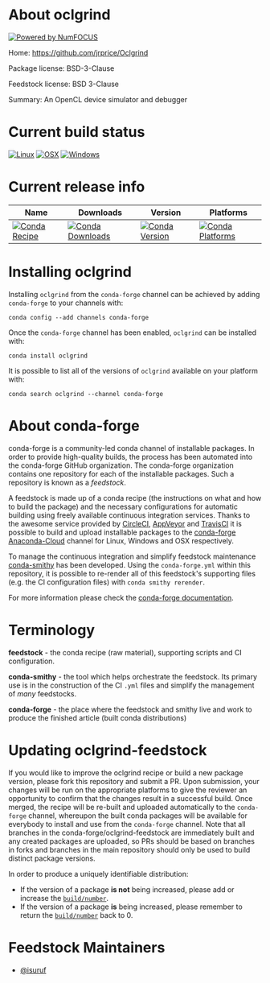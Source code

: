 About oclgrind
==============

[![Powered by NumFOCUS](https://img.shields.io/badge/powered%20by-NumFOCUS-orange.svg?style=flat&colorA=E1523D&colorB=007D8A)](http://numfocus.org)

Home: https://github.com/jrprice/Oclgrind

Package license: BSD-3-Clause

Feedstock license: BSD 3-Clause

Summary: An OpenCL device simulator and debugger



Current build status
====================

[![Linux](https://img.shields.io/circleci/project/github/conda-forge/oclgrind-feedstock/master.svg?label=Linux)](https://circleci.com/gh/conda-forge/oclgrind-feedstock)
[![OSX](https://img.shields.io/travis/conda-forge/oclgrind-feedstock/master.svg?label=macOS)](https://travis-ci.org/conda-forge/oclgrind-feedstock)
[![Windows](https://img.shields.io/appveyor/ci/conda-forge/oclgrind-feedstock/master.svg?label=Windows)](https://ci.appveyor.com/project/conda-forge/oclgrind-feedstock/branch/master)

Current release info
====================

| Name | Downloads | Version | Platforms |
| --- | --- | --- | --- |
| [![Conda Recipe](https://img.shields.io/badge/recipe-oclgrind-green.svg)](https://anaconda.org/conda-forge/oclgrind) | [![Conda Downloads](https://img.shields.io/conda/dn/conda-forge/oclgrind.svg)](https://anaconda.org/conda-forge/oclgrind) | [![Conda Version](https://img.shields.io/conda/vn/conda-forge/oclgrind.svg)](https://anaconda.org/conda-forge/oclgrind) | [![Conda Platforms](https://img.shields.io/conda/pn/conda-forge/oclgrind.svg)](https://anaconda.org/conda-forge/oclgrind) |

Installing oclgrind
===================

Installing `oclgrind` from the `conda-forge` channel can be achieved by adding `conda-forge` to your channels with:

```
conda config --add channels conda-forge
```

Once the `conda-forge` channel has been enabled, `oclgrind` can be installed with:

```
conda install oclgrind
```

It is possible to list all of the versions of `oclgrind` available on your platform with:

```
conda search oclgrind --channel conda-forge
```


About conda-forge
=================

conda-forge is a community-led conda channel of installable packages.
In order to provide high-quality builds, the process has been automated into the
conda-forge GitHub organization. The conda-forge organization contains one repository
for each of the installable packages. Such a repository is known as a *feedstock*.

A feedstock is made up of a conda recipe (the instructions on what and how to build
the package) and the necessary configurations for automatic building using freely
available continuous integration services. Thanks to the awesome service provided by
[CircleCI](https://circleci.com/), [AppVeyor](https://www.appveyor.com/)
and [TravisCI](https://travis-ci.org/) it is possible to build and upload installable
packages to the [conda-forge](https://anaconda.org/conda-forge)
[Anaconda-Cloud](https://anaconda.org/) channel for Linux, Windows and OSX respectively.

To manage the continuous integration and simplify feedstock maintenance
[conda-smithy](https://github.com/conda-forge/conda-smithy) has been developed.
Using the ``conda-forge.yml`` within this repository, it is possible to re-render all of
this feedstock's supporting files (e.g. the CI configuration files) with ``conda smithy rerender``.

For more information please check the [conda-forge documentation](https://conda-forge.org/docs/).

Terminology
===========

**feedstock** - the conda recipe (raw material), supporting scripts and CI configuration.

**conda-smithy** - the tool which helps orchestrate the feedstock.
                   Its primary use is in the construction of the CI ``.yml`` files
                   and simplify the management of *many* feedstocks.

**conda-forge** - the place where the feedstock and smithy live and work to
                  produce the finished article (built conda distributions)


Updating oclgrind-feedstock
===========================

If you would like to improve the oclgrind recipe or build a new
package version, please fork this repository and submit a PR. Upon submission,
your changes will be run on the appropriate platforms to give the reviewer an
opportunity to confirm that the changes result in a successful build. Once
merged, the recipe will be re-built and uploaded automatically to the
`conda-forge` channel, whereupon the built conda packages will be available for
everybody to install and use from the `conda-forge` channel.
Note that all branches in the conda-forge/oclgrind-feedstock are
immediately built and any created packages are uploaded, so PRs should be based
on branches in forks and branches in the main repository should only be used to
build distinct package versions.

In order to produce a uniquely identifiable distribution:
 * If the version of a package **is not** being increased, please add or increase
   the [``build/number``](https://conda.io/docs/user-guide/tasks/build-packages/define-metadata.html#build-number-and-string).
 * If the version of a package **is** being increased, please remember to return
   the [``build/number``](https://conda.io/docs/user-guide/tasks/build-packages/define-metadata.html#build-number-and-string)
   back to 0.

Feedstock Maintainers
=====================

* [@isuruf](https://github.com/isuruf/)


